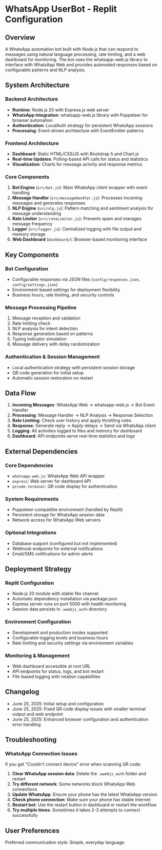 # WhatsApp UserBot - Replit Configuration

## Overview

A WhatsApp automation bot built with Node.js that can respond to messages using natural language processing, rate limiting, and a web dashboard for monitoring. The bot uses the whatsapp-web.js library to interface with WhatsApp Web and provides automated responses based on configurable patterns and NLP analysis.

## System Architecture

### Backend Architecture
- **Runtime**: Node.js 20 with Express.js web server
- **WhatsApp Integration**: whatsapp-web.js library with Puppeteer for browser automation
- **Authentication**: LocalAuth strategy for persistent WhatsApp sessions
- **Processing**: Event-driven architecture with EventEmitter patterns

### Frontend Architecture
- **Dashboard**: Static HTML/CSS/JS with Bootstrap 5 and Chart.js
- **Real-time Updates**: Polling-based API calls for status and statistics
- **Visualization**: Charts for message activity and response metrics

### Core Components
1. **Bot Engine** (`src/bot.js`): Main WhatsApp client wrapper with event handling
2. **Message Handler** (`src/messageHandler.js`): Processes incoming messages and generates responses
3. **NLP Engine** (`src/nlp.js`): Pattern matching and sentiment analysis for message understanding
4. **Rate Limiter** (`src/rateLimiter.js`): Prevents spam and manages message frequency
5. **Logger** (`src/logger.js`): Centralized logging with file output and memory storage
6. **Web Dashboard** (`dashboard/`): Browser-based monitoring interface

## Key Components

### Bot Configuration
- Configurable responses via JSON files (`config/responses.json`, `config/settings.json`)
- Environment-based settings for deployment flexibility
- Business hours, rate limiting, and security controls

### Message Processing Pipeline
1. Message reception and validation
2. Rate limiting check
3. NLP analysis for intent detection
4. Response generation based on patterns
5. Typing indicator simulation
6. Message delivery with delay randomization

### Authentication & Session Management
- Local authentication strategy with persistent session storage
- QR code generation for initial setup
- Automatic session restoration on restart

## Data Flow

1. **Incoming Messages**: WhatsApp Web → whatsapp-web.js → Bot Event Handler
2. **Processing**: Message Handler → NLP Analysis → Response Selection
3. **Rate Limiting**: Check user history and apply throttling rules
4. **Response**: Generate reply → Apply delays → Send via WhatsApp client
5. **Logging**: All activities logged to files and memory for dashboard
6. **Dashboard**: API endpoints serve real-time statistics and logs

## External Dependencies

### Core Dependencies
- `whatsapp-web.js`: WhatsApp Web API wrapper
- `express`: Web server for dashboard API
- `qrcode-terminal`: QR code display for authentication

### System Requirements
- Puppeteer-compatible environment (handled by Replit)
- Persistent storage for WhatsApp session data
- Network access for WhatsApp Web servers

### Optional Integrations
- Database support (configured but not implemented)
- Webhook endpoints for external notifications
- Email/SMS notifications for admin alerts

## Deployment Strategy

### Replit Configuration
- Node.js 20 module with stable Nix channel
- Automatic dependency installation via package.json
- Express server runs on port 5000 with health monitoring
- Session data persists in `.wwebjs_auth` directory

### Environment Configuration
- Development and production modes supported
- Configurable logging levels and business hours
- Rate limiting and security settings via environment variables

### Monitoring & Management
- Web dashboard accessible at root URL
- API endpoints for status, logs, and bot restart
- File-based logging with rotation capabilities

## Changelog

- June 25, 2025: Initial setup and configuration
- June 25, 2025: Fixed QR code display issues with smaller terminal output and web endpoint
- June 25, 2025: Enhanced browser configuration and authentication error handling

## Troubleshooting

### WhatsApp Connection Issues
If you get "Couldn't connect device" error when scanning QR code:

1. **Clear WhatsApp session data**: Delete the `.wwebjs_auth` folder and restart
2. **Try different network**: Some networks block WhatsApp Web connections
3. **Update WhatsApp**: Ensure your phone has the latest WhatsApp version
4. **Check phone connection**: Make sure your phone has stable internet
5. **Restart bot**: Use the restart button in dashboard or restart the workflow
6. **Try multiple times**: Sometimes it takes 2-3 attempts to connect successfully

## User Preferences

Preferred communication style: Simple, everyday language.